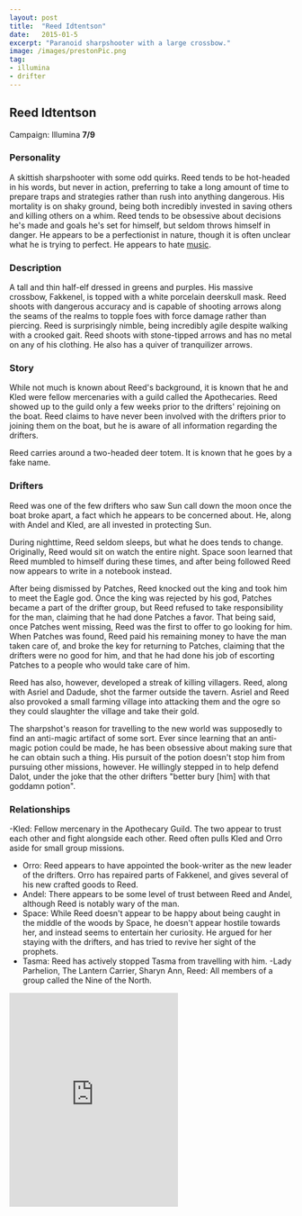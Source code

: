 ```yaml
---
layout: post
title:  "Reed Idtentson"
date:   2015-01-5
excerpt: "Paranoid sharpshooter with a large crossbow."
image: /images/prestonPic.png
tag:
- illumina
- drifter 
---
```


## Reed Idtentson
Campaign: Illumina
**7/9**

### Personality
A skittish sharpshooter with some odd quirks. Reed tends to be hot-headed in his words, but never in action, preferring to take a long amount of time to prepare traps and strategies rather than rush into anything dangerous. His mortality is on shaky ground, being both incredibly invested in saving others and killing others on a whim. Reed tends to be obsessive about decisions he's made and goals he's set for himself, but seldom throws himself in danger. He appears to be a perfectionist in nature, though it is often unclear what he is trying to perfect. He appears to hate <a href="https://drifter-handbook.github.io/iron9" >music</a>.

### Description
A tall and thin half-elf dressed in greens and purples. His massive crossbow, Fakkenel, is topped with a white porcelain deerskull mask. Reed shoots with dangerous accuracy and is capable of shooting arrows along the seams of the realms to topple foes with force damage rather than piercing. Reed is surprisingly nimble, being incredibly agile despite walking with a crooked gait. Reed shoots with stone-tipped arrows and has no metal on any of his clothing. He also has a quiver of tranquilizer arrows.

### Story
While not much is known about Reed's background, it is known that he and Kled were fellow mercenaries with a guild called the Apothecaries. Reed showed up to the guild only a few weeks prior to the drifters' rejoining on the boat. Reed claims to have never been involved with the drifters prior to joining them on the boat, but he is aware of all information regarding the drifters.

Reed carries around a two-headed deer totem. It is known that he goes by a fake name.

### Drifters
Reed was one of the few drifters who saw Sun call down the moon once the boat broke apart, a fact which he appears to be concerned about. He, along with Andel and Kled, are all invested in protecting Sun.

During nighttime, Reed seldom sleeps, but what he does tends to change. Originally, Reed would sit on watch the entire night. Space soon learned that Reed mumbled to himself during these times, and after being followed Reed now appears to write in a notebook instead.

After being dismissed by Patches, Reed knocked out the king and took him to meet the Eagle god. Once the king was rejected by his god, Patches became a part of the drifter group, but Reed refused to take responsibility for the man, claiming that he had done Patches a favor. That being said, once Patches went missing, Reed was the first to offer to go looking for him. When Patches was found, Reed paid his remaining money to have the man taken care of, and broke the key for returning to Patches, claiming that the drifters were no good for him, and that he had done his job of escorting Patches to a people who would take care of him.

Reed has also, however, developed a streak of killing villagers. Reed, along with Asriel and Dadude, shot the farmer outside the tavern. Asriel and Reed also provoked a small farming village into attacking them and the ogre so they could slaughter the village and take their gold.

The sharpshot's reason for travelling to the new world was supposedly to find an anti-magic artifact of some sort. Ever since learning that an anti-magic potion could be made, he has been obsessive about making sure that he can obtain such a thing. His pursuit of the potion doesn't stop him from pursuing other missions, however. He willingly stepped in to help defend Dalot, under the joke that the other drifters "better bury [him] with that goddamn potion".

### Relationships
-Kled: Fellow mercenary in the Apothecary Guild. The two appear to trust each other and fight alongside each other. Reed often pulls Kled and Orro aside for small group missions.
- Orro: Reed appears to have appointed the book-writer as the new leader of the drifters. Orro has repaired parts of Fakkenel, and gives several of his new crafted goods to Reed.
- Andel: There appears to be some level of trust between Reed and Andel, although Reed is notably wary of the man.
- Space: While Reed doesn't appear to be happy about being caught in the middle of the woods by Space, he doesn't appear hostile towards her, and instead seems to entertain her curiosity. He argued for her staying with the drifters, and has tried to revive her sight of the prophets.
- Tasma: Reed has actively stopped Tasma from travelling with him.
-Lady Parhelion, The Lantern Carrier, Sharyn Ann, Reed: All members of a group called the Nine of the North.

<iframe src="https://open.spotify.com/embed/user/isittooshortornotavailable/playlist/2TrnJNEil54QvmZ2IfYJKm" width="300" height="380" frameborder="0" allowtransparency="true" allow="encrypted-media"></iframe>
